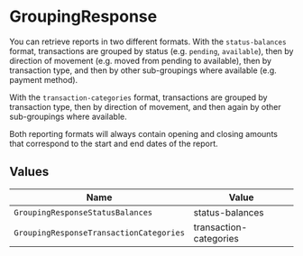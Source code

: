 # GroupingResponse

You can retrieve reports in two different formats. With the `status-balances` format, transactions are grouped by
status (e.g. `pending`, `available`), then by direction of movement (e.g. moved from pending to available), then
by transaction type, and then by other sub-groupings where available (e.g. payment method).

With the `transaction-categories` format, transactions are grouped by transaction type, then by direction of
movement, and then again by other sub-groupings where available.

Both reporting formats will always contain opening and closing amounts that correspond to the start and end dates
of the report.


## Values

| Name                                    | Value                                   |
| --------------------------------------- | --------------------------------------- |
| `GroupingResponseStatusBalances`        | status-balances                         |
| `GroupingResponseTransactionCategories` | transaction-categories                  |
